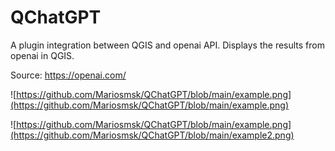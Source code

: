 # QChatGPT
A plugin integration between QGIS and openai API. Displays the results from openai in QGIS.

Source: https://openai.com/

![https://github.com/Mariosmsk/QChatGPT/blob/main/example.png](https://github.com/Mariosmsk/QChatGPT/blob/main/example.png)

![https://github.com/Mariosmsk/QChatGPT/blob/main/example.png](https://github.com/Mariosmsk/QChatGPT/blob/main/example2.png)

